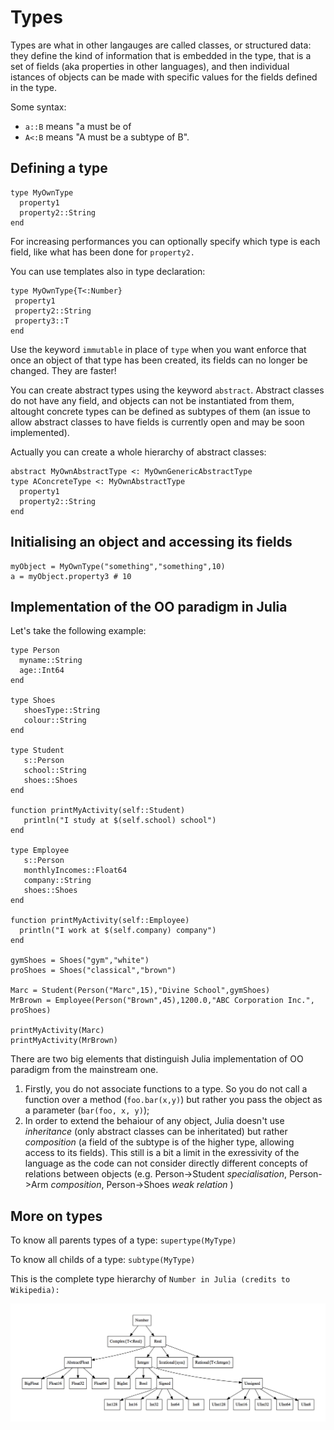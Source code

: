 # Types

Types are what in other langauges are called classes, or structured data: they define the kind of information that is embedded in the type, that is a set of fields (aka properties in other languages), and then individual istances of objects can be made with specific values for the fields defined in the type.

Some syntax:

* `a::B` means "a must be of 
* `A<:B` means "A must be a subtype of B".

## Defining a type

```
type MyOwnType
  property1
  property2::String
end
```

For increasing performances you can optionally specify which type is each field, like what has been done for `property2.`

You can use templates also in type declaration:

```
type MyOwnType{T<:Number}
 property1
 property2::String
 property3::T
end
```

Use the keyword `immutable` in place of `type` when you want enforce that once an object of that type has been created, its fields can no longer be changed. They are faster!

You can create abstract types using the keyword `abstract`. Abstract classes do not have any field, and objects can not be instantiated from them, altought concrete types can be defined as subtypes of them (an issue to allow abstract classes to have fields is currently open and may be soon implemented).

Actually you can create a whole hierarchy of abstract classes:

```
abstract MyOwnAbstractType <: MyOwnGenericAbstractType
type AConcreteType <: MyOwnAbstractType
  property1
  property2::String
end
```

## Initialising an object and accessing its fields

```
myObject = MyOwnType("something","something",10)
a = myObject.property3 # 10
```

## Implementation of the OO paradigm in Julia

Let's take the following example:
```
type Person
  myname::String
  age::Int64
end

type Shoes
   shoesType::String
   colour::String
end

type Student
   s::Person
   school::String
   shoes::Shoes
end

function printMyActivity(self::Student)
   println("I study at $(self.school) school")
end

type Employee
   s::Person
   monthlyIncomes::Float64
   company::String
   shoes::Shoes
end

function printMyActivity(self::Employee)
  println("I work at $(self.company) company")
end

gymShoes = Shoes("gym","white")
proShoes = Shoes("classical","brown")

Marc = Student(Person("Marc",15),"Divine School",gymShoes)
MrBrown = Employee(Person("Brown",45),1200.0,"ABC Corporation Inc.", proShoes)

printMyActivity(Marc)
printMyActivity(MrBrown)
```

There are two big elements that distinguish Julia implementation of OO paradigm from the mainstream one.

1. Firstly, you do not associate functions to a type. So you do not call a function over a method (`foo.bar(x,y)`) but rather you pass the object as a parameter (`bar(foo, x, y)`);
2. In order to extend the behaiour of any object, Julia doesn't use _inheritance_ (only abstract classes can be inheritated) but rather _composition_ (a field of the subtype is of the higher type, allowing access to its fields). This still is a bit a limit in the exressivity of the language as the code can not consider directly different concepts of relations between objects (e.g. Person->Student _specialisation_, Person->Arm _composition_, Person->Shoes _weak relation_ )


## More on types

To know all parents types of a type:  `supertype(MyType)`

To know all childs of a type:  `subtype(MyType)`

This is the complete type hierarchy of `Number in Julia (credits to Wikipedia):`

![](/imgs/type_hierarchy_for_julia_numbers.png)




